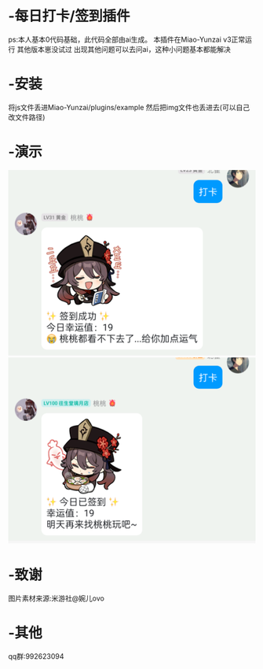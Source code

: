 # -每日打卡/签到插件

ps:本人基本0代码基础，此代码全部由ai生成。
本插件在Miao-Yunzai v3正常运行
其他版本崽没试过
出现其他问题可以去问ai，这种小问题基本都能解决

# -安装
将js文件丢进Miao-Yunzai/plugins/example
然后把img文件也丢进去(可以自己改文件路径)

# -演示
![正常打卡](1.png)
![重复打卡](2.png)

# -致谢
图片素材来源:米游社@婉儿ovo

# -其他
qq群:992623094
